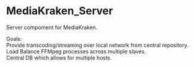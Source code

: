 # MediaKraken_Server
Server compoment for MediaKraken.

Goals:<BR>
Provide transcoding/streaming over local network from central repository.<BR>
Load Balance FFMpeg processes across multiple slaves.<BR>
Central DB which allows for multiple hosts.<BR>
